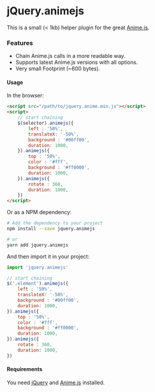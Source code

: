 # jQuery.animejs
This is a small (< 1kb) helper plugin for the great [Anime.js](https://animejs.com/).

### Features

- Chain Anime.js calls in a more readable way.
- Supports latest Anime.js versions with all options.
- Very small Footprint (~600 bytes).

#### Usage

In the browser:

```html
<script src="/path/to/jquery.anime.min.js"></script>
<script>
    // start chaining
    $(selector).animejs({
        left : '50%',
        translateX: '-50%',
        background : '#00ff00',
        duration: 1000,
    }).animejs({
        top : '50%',
        color : '#fff',
        background : '#ff0000',
        duration: 1000,
    }).animejs({
        rotate : 360,
        duration: 1000,
    })
</script>
```
Or as a NPM dependency:

```bash
# Add the dependency to your project
npm install --save jquery.animejs

# or
yarn add jquery.animejs
```

And then import it in your project:

```javascript
import 'jquery.animejs'

// start chaining
$('.element').animejs({
    left : '50%',
    translateX: '-50%',
    background : '#00ff00',
    duration: 1000,
}).animejs({
    top : '50%',
    color : '#fff',
    background : '#ff0000',
    duration: 1000,
}).animejs({
    rotate : 360,
    duration: 1000,
})
```

#### Requirements
You need [jQuery](https://jquery.com/) and [Anime.js](https://animejs.com/) installed.


